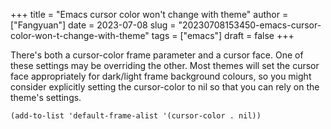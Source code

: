 +++
title = "Emacs cursor color won't change with theme"
author = ["Fangyuan"]
date = 2023-07-08
slug = "20230708153450-emacs-cursor-color-won-t-change-with-theme"
tags = ["emacs"]
draft = false
+++

There's both a cursor-color frame parameter and a cursor face. One of these settings may be overriding the other. Most themes will set the cursor face appropriately for dark/light frame background colours, so you might consider explicitly setting the cursor-color to nil so that you can rely on the theme's settings.

```shell
(add-to-list 'default-frame-alist '(cursor-color . nil))
```
